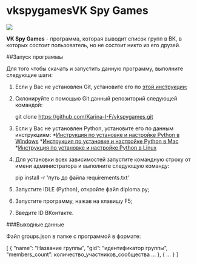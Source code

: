 # vkspygamesVK Spy Games
![](https://camo.githubusercontent.com/3e67cbf9ad871339d5ab14a6bda8e6bdc76454f6d18eba7fe9b2888af85dfc28/687474703a2f2f7777772e6f6b6f2e62792f75706c6f6164732f706f7374732f323031382d30382f7468756d62732f313533343234323635355f322e6a7067)

**VK Spy Games** - программа, которая выводит список групп в ВК, в которых состоит пользователь, но не состоит никто из его друзей.

##Запуск программы

Для того чтобы скачать и запустить данную программу, выполните следующие шаги:

1. Если у Вас не установлен Git, установите его по [этой инструкции](https://github.com/netology-code/guides/tree/master/git);
1. Склонируйте с помощью Git данный репозиторий следующей командой:

    git clone https://github.com/Karina-I-F/vkspygames.git
    
1. Если у Вас не установлен Python, установите его по данным инструкциям:
        *[Инструкция по установке и настройке Python в Windows](https://github.com/netology-code/guides/blob/master/python/python_windows.md)
        *[Инструкция по установке и настройке Python в Mac](https://github.com/netology-code/guides/blob/master/python/python_mac.md)
        *[Инструкция по установке и настройке Python в Linux](https://github.com/netology-code/guides/blob/master/python/python_linux.md)

1. Для установки всех зависимостей запустите командную строку от имени администратора и выполните следующую команду:

    pip install -r 'путь до файла requirements.txt'

1. Запустите IDLE (Python), откройте файл diploma.py;

1. Запустите программу, нажав на клавишу F5;

1. Введите ID ВКонтакте.

###Выходные данные

Файл groups.json в папке с программой в формате:

[
    {
    “name”: “Название группы”, 
    “gid”: “идентификатор группы”, 
    “members_count”: количество_участников_сообщества
    ...
    },
    {
    …
    }
]
